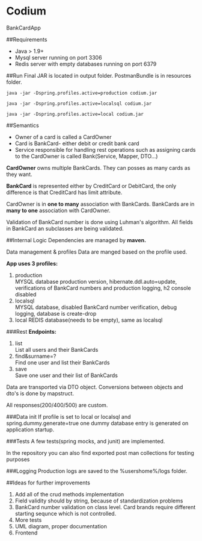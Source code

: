 # Codium
BankCardApp

##Requirements
* Java > 1.9+
* Mysql server running on port 3306
* Redis server with empty databases running on port 6379

##Run
Final JAR is located in output folder. PostmanBundle is in resources folder.

`
java -jar -Dspring.profiles.active=production codium.jar
`

`
java -jar -Dspring.profiles.active=localsql codium.jar
`

`
java -jar -Dspring.profiles.active=local codium.jar
`


##Semantics
* Owner of a card is called a CardOwner
* Card is BankCard- either debit or credit bank card
* Service responsible for handling rest operations such as assigning cards to the CardOwner is called Bank(Service, Mapper, DTO...)

**CardOwner** owns multiple BankCards. They can posses as many cards as they want.

**BankCard** is represented either by CreditCard or DebitCard, the only difference is that CreditCard has limit attribute.

CardOwner is in **one to many** association with BankCards.
BankCards are in **many to one** association with CardOwner.

Validation of BankCard number is done using Luhman's algorithm. All fields in BankCard an subclasses are being validated.

##Internal Logic
Dependencies are managed by **maven.**

Data management & profiles Data are manged based on the profile used.

**App uses 3 profiles:**
1. production  
   MYSQL database production version, hibernate.ddl.auto=update, verifications of BankCard numbers and production logging, h2 console disabled
2. localsql  
MYSQL database, disabled BankCard number verification, debug logging, database is create-drop
3. local
   REDIS database(needs to be empty), same as localsql

###Rest
**Endpoints:**
1. list                       
   List all users and their BankCards
2. find&surname=?    
Find one user and list their BankCards
3. save   
Save one user and their list of BankCards

Data are transported via DTO object. Conversions between objects and dto's is done by mapstruct.

All responses(200/400/500) are custom.

###Data init
If profile is set to local or localsql and spring.dummy.generate=true
one dummy database entry is generated on application startup.

###Tests
A few tests(spring mocks, and junit) are implemented.

In the repository you can also find exported post man collections for testing purposes

###Logging
Production logs are saved to the %usershome%/logs folder. 

##Ideas for further improvements
1. Add all of the crud methods implementation
2. Field validity should by string, because of standardization problems 
3. BankCard number validation on class level. Card brands require different starting sequnce which is not controlled.
4. More tests
5. UML diagram, proper documentation   
6. Frontend

